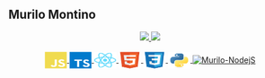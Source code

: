 ## Murilo Montino 
<link rel="stylesheet" href="https://cdn.jsdelivr.net/gh/devicons/devicon@latest/devicon.min.css">

<div align="center">
  <a href="https://github.com/murilomontino">
  <img height="180em" src="https://github-readme-stats.vercel.app/api?username=murilomontino&show_icons=true&theme=dracula&include_all_commits=true&count_private=true"/>
  <img height="180em" src="https://github-readme-stats.vercel.app/api/top-langs/?username=murilomontino&layout=compact&langs_count=7&hide=javascript,html,css,scss,vue&theme=dracula"/>
</div>

<div style="display: inline_block" align="center"><br>
  <img align="center" alt="Murilo-Js" height="30" width="40" src="https://raw.githubusercontent.com/devicons/devicon/master/icons/javascript/javascript-plain.svg">
  <img align="center" alt="Murilo-Ts" height="30" width="40" src="https://raw.githubusercontent.com/devicons/devicon/master/icons/typescript/typescript-plain.svg">
  <img align="center" alt="Murilo-React" height="30" width="40" src="https://raw.githubusercontent.com/devicons/devicon/master/icons/react/react-original.svg">
  <img align="center" alt="Murilo-HTML" height="30" width="40" src="https://raw.githubusercontent.com/devicons/devicon/master/icons/html5/html5-original.svg">
  <img align="center" alt="Murilo-CSS" height="30" width="40" src="https://raw.githubusercontent.com/devicons/devicon/master/icons/css3/css3-original.svg">
  <img align="center" alt="Murilo-Python" height="30" width="40" src="https://raw.githubusercontent.com/devicons/devicon/master/icons/python/python-original.svg">
  <img align="center" alt="Murilo-NodejS" height="80" width="100" src="https://cdn.jsdelivr.net/gh/devicons/devicon/icons/nodejs/nodejs-original-wordmark.svg" />
</div>
